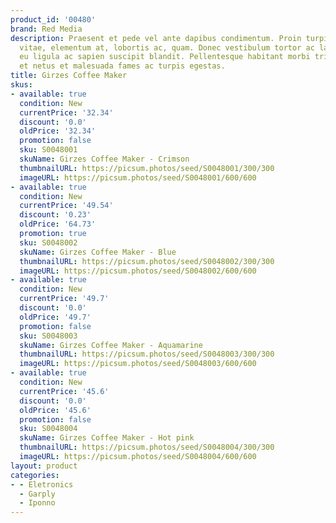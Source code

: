 ```yaml
---
product_id: '00480'
brand: Red Media
description: Praesent et pede vel ante dapibus condimentum. Proin turpis lacus, scelerisque
  vitae, elementum at, lobortis ac, quam. Donec vestibulum tortor ac lacus. Proin
  eu ligula ac sapien suscipit blandit. Pellentesque habitant morbi tristique senectus
  et netus et malesuada fames ac turpis egestas.
title: Girzes Coffee Maker
skus:
- available: true
  condition: New
  currentPrice: '32.34'
  discount: '0.0'
  oldPrice: '32.34'
  promotion: false
  sku: S0048001
  skuName: Girzes Coffee Maker - Crimson
  thumbnailURL: https://picsum.photos/seed/S0048001/300/300
  imageURL: https://picsum.photos/seed/S0048001/600/600
- available: true
  condition: New
  currentPrice: '49.54'
  discount: '0.23'
  oldPrice: '64.73'
  promotion: true
  sku: S0048002
  skuName: Girzes Coffee Maker - Blue
  thumbnailURL: https://picsum.photos/seed/S0048002/300/300
  imageURL: https://picsum.photos/seed/S0048002/600/600
- available: true
  condition: New
  currentPrice: '49.7'
  discount: '0.0'
  oldPrice: '49.7'
  promotion: false
  sku: S0048003
  skuName: Girzes Coffee Maker - Aquamarine
  thumbnailURL: https://picsum.photos/seed/S0048003/300/300
  imageURL: https://picsum.photos/seed/S0048003/600/600
- available: true
  condition: New
  currentPrice: '45.6'
  discount: '0.0'
  oldPrice: '45.6'
  promotion: false
  sku: S0048004
  skuName: Girzes Coffee Maker - Hot pink
  thumbnailURL: https://picsum.photos/seed/S0048004/300/300
  imageURL: https://picsum.photos/seed/S0048004/600/600
layout: product
categories:
- - Eletronics
  - Garply
  - Iponno
---
```

